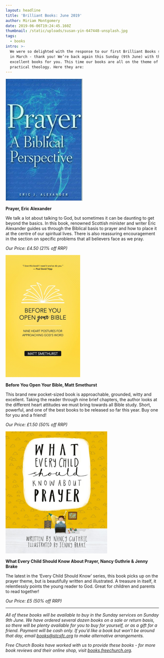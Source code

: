 ```yaml
---
layout: headline
title: 'Brilliant Books: June 2019'
author: Miriam Montgomery
date: 2019-06-06T19:24:45.160Z
thumbnail: /static/uploads/susan-yin-647448-unsplash.jpg
tags:
  - books
intro: >-
  We were so delighted with the response to our first Brilliant Books spotlight
  in March - thank you! We’re back again this Sunday (9th June) with three more
  excellent books for you. This time our books are all on the theme of personal,
  practical theology. Here they are:
---
```

<img 
class="img-responsive"
style="max-height: 400px; width: auto;margin-right: auto;margin-left: auto;"
src="/static/uploads/prayerericalexander.jpg" 
alt="Prayer, Eric Alexander"
/>


**Prayer, Eric Alexander**

We talk a lot about talking to God, but sometimes it can be daunting to get beyond the basics. In this book, renowned Scottish minister and writer Eric Alexander guides us through the Biblical basis to prayer and how to place it at the centre of our spiritual lives. There is also reassuring encouragement in the section on specific problems that all believers face as we pray.

_Our Price: £4.50 (21% off RRP)_


<img 
class="img-responsive"
style="max-height: 400px; width: auto;margin-right: auto;margin-left: auto;"
src="/static/uploads/beforeyouopenyourbible.jpg" 
alt="Before You Open Your Bible"
/>


**Before You Open Your Bible, Matt Smethurst**

This brand new pocket-sized book is approachable, grounded, witty and excellent. Taking the reader through nine brief chapters, the author looks at the different heart attitudes we must bring towards all Bible study. Short, powerful, and one of the best books to be released so far this year. Buy one for you and a friend!

_Our Price: £1.50 (50% off RRP)_

<img 
class="img-responsive"
style="max-height: 400px; width: auto;margin-right: auto;margin-left: auto;"
src="/static/uploads/whateverychildshouldknowprayer.jpg" 
alt="What Every Child Should Know About Prayer"
/>

**What Every Child Should Know About Prayer, Nancy Guthrie & Jenny Brake**

The latest in the ‘Every Child Should Know’ series, this book picks up on the prayer theme, but is beautifully written and illustrated. A treasure in itself, it relentlessly points the young reader to God. Great for children and parents to read together!

_Our Price: £5 (50% off RRP)_

-------

_All of these books will be available to buy in the Sunday services on Sunday 9th June. We have ordered several dozen books on a sale or return basis, so there will be plenty available for you to buy for yourself, or as a gift for a friend.  Payment will be cash only. If you’d like a book but won’t be around that day, email books@stcsfc.org to make alternative arrangements._

_Free Church Books have worked with us to provide these books - for more book reviews and their online shop, visit_ [_books.freechurch.org_](https://books.freechurch.org)_._
